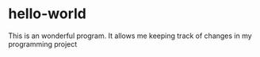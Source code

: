# hello-world
This is an wonderful program. It allows me keeping track of changes in my programming project
